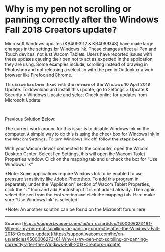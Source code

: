 # Why is my pen not scrolling or panning correctly after the Windows Fall 2018 Creators update?

Microsoft Windows updates (KB4093112 & KB4089848) have made large changes in the settings for Windows Ink. These changes affect all Pen and Touch devices, not just Wacom Tablets. Users have reported issues with these updates causing their pen not to act as expected in the application they are using. Some examples include, scrolling instead of drawing in Photoshop and not releasing a selection with the pen in Outlook or a web browser like Firefox and Chrome.


This issue has been fixed with the release of the Windows 10 April 2019 Update. To download and install this update, go to Settings > Update & Security > Windows Update and select Check online for updates from Microsoft Update.


 


Previous Solution Below:


The current work around for this issue is to disable Windows Ink on the computer. A simple way to do this is using the check box for Windows Ink in the Wacom Settings. To turn Windows Ink off, follow the steps below.

With your Wacom device connected to the computer, open the Wacom Desktop Center.
Select Pen Settings, this will open the Wacom Tablet Properties window.
Click on the mapping tab and uncheck the box for “Use Windows Ink”



*Note: Some applications require Windows Ink to be enabled to use pressure sensitivity like Adobe Photoshop. To add this program in separately, under the “Application” section of Wacom Tablet Properties, click the “+” Icon and add Photoshop if it is not added already. Then again select the pen from the tool section and click the mapping tab. Here make sure “Use Windows Ink” is selected.


*Note: An another solution can be found on the Microsoft forum here.

---
Source: [https://support.wacom.com/hc/en-us/articles/1500006273461-Why-is-my-pen-not-scrolling-or-panning-correctly-after-the-Windows-Fall-2018-Creators-update](https://support.wacom.com/hc/en-us/articles/1500006273461-Why-is-my-pen-not-scrolling-or-panning-correctly-after-the-Windows-Fall-2018-Creators-update)

